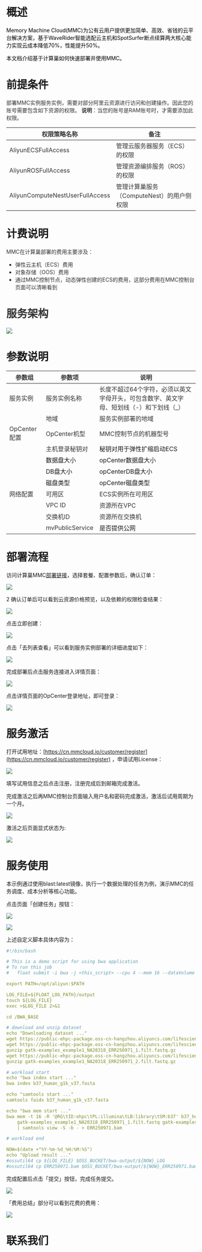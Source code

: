 # 概述
<font style="color:#000000;">Memory Machine Cloud(MMC)为公有云用户提供更加简单、高效、省钱的云平台解决方案，基于WaveRider智能选配云主机和SpotSurfer断点续算两大核心能力实现云成本降低70%，性能提升50%。</font>

<font style="color:#000000;"></font>

<font style="color:#000000;">本文档介绍基于计算巢如何快速部署并使用MMC。</font>

<font style="color:#000000;"></font>

# 前提条件


<font style="color:rgb(51, 51, 51);">部署MMC实例服务实例，需要对部分阿里云资源进行访问和创建操作。因此您的账号需要包含如下资源的权限。 </font>**<font style="color:rgb(51, 51, 51);">说明</font>**<font style="color:rgb(51, 51, 51);">：当您的账号是RAM账号时，才需要添加此权限。</font>

| <font style="color:rgb(51, 51, 51);">权限策略名称</font> | <font style="color:rgb(51, 51, 51);">备注</font> |
| --- | --- |
| <font style="color:rgb(51, 51, 51);">AliyunECSFullAccess</font> | <font style="color:rgb(51, 51, 51);">管理云服务器服务（ECS）的权限</font> |
| <font style="color:rgb(51, 51, 51);">AliyunROSFullAccess</font> | <font style="color:rgb(51, 51, 51);">管理资源编排服务（ROS）的权限</font> |
| <font style="color:rgb(51, 51, 51);">AliyunComputeNestUserFullAccess</font> | <font style="color:rgb(51, 51, 51);">管理计算巢服务（ComputeNest）的用户侧权限</font> |




# 计费说明


<font style="color:rgb(51, 51, 51);">MMC在计算巢部署的费用主要涉及：</font>

+ <font style="color:rgb(51, 51, 51);">弹性云主机（ECS）费用</font>
+ <font style="color:rgb(51, 51, 51);">对象存储（OOS）费用</font>
+ <font style="color:rgb(51, 51, 51);">通过MMC控制节点，动态弹性创建的ECS的费用，这部分费用在MMC控制台页面可以清晰看到</font>

<font style="color:rgb(51, 51, 51);"></font>

# <font style="color:rgb(51, 51, 51);">服务架构</font>
![](https://intranetproxy.alipay.com/skylark/lark/0/2024/png/47856458/1731984964730-f561d0f8-787d-48ec-b9de-6ff2163778d2.png)

# 参数说明

| <font style="color:rgb(51, 51, 51);">参数组</font> | <font style="color:rgb(51, 51, 51);">参数项</font> | <font style="color:rgb(51, 51, 51);">说明</font> |
| --- | --- | --- |
| <font style="color:rgb(51, 51, 51);">服务实例</font> | <font style="color:rgb(51, 51, 51);">服务实例名称</font> | <font style="color:rgb(51, 51, 51);">长度不超过64个字符，必须以英文字母开头，可包含数字、英文字母、短划线（-）和下划线（_）</font> |
| | <font style="color:rgb(51, 51, 51);">地域</font> | <font style="color:rgb(51, 51, 51);">服务实例部署的地域</font> |
| <font style="color:rgb(51, 51, 51);">OpCenter配置</font> | <font style="color:rgb(51, 51, 51);">OpCenter机型</font> | <font style="color:rgb(51, 51, 51);">MMC控制节点的机器型号</font> |
| | <font style="color:rgb(51, 51, 51);">主机登录秘钥对</font> | 秘钥对用于弹性扩缩启动ECS |
| | 数据盘大小 | opCenter数据盘大小 |
| | DB盘大小 | opCenterDB盘大小 |
| | 磁盘类型 | opCenter磁盘类型 |
| <font style="color:rgb(51, 51, 51);">网络配置</font> | <font style="color:rgb(51, 51, 51);">可用区</font> | <font style="color:rgb(51, 51, 51);">ECS实例所在可用区</font> |
| | <font style="color:rgb(51, 51, 51);">VPC ID</font> | <font style="color:rgb(51, 51, 51);">资源所在VPC</font> |
| | <font style="color:rgb(51, 51, 51);">交换机ID</font> | <font style="color:rgb(51, 51, 51);">资源所在交换机</font> |
| | <font style="color:rgb(51, 51, 51);">mvPublicService</font> | 是否提供公网 |






# 部署流程


访问计算巢MMC[部署链接](https://computenest.console.aliyun.com/service/instance/create/cn-hangzhou?type=user&ServiceId=service-e570217a60a6477790a2)，选择套餐、配置参数后，确认订单：

![](https://intranetproxy.alipay.com/skylark/lark/0/2024/png/47856458/1731985177195-648f382d-b8a4-4e1c-8e23-25f8728fcb1b.png)

2 确认订单后可以看到云资源价格预览，以及依赖的权限检查结果：

![](https://intranetproxy.alipay.com/skylark/lark/0/2024/png/47856458/1731985276607-fcb8f7e5-33aa-45d2-8752-1c71bfa87010.png)

点击立即创建：

![](https://intranetproxy.alipay.com/skylark/lark/0/2024/png/47856458/1731985343646-cd6ca803-6f74-4436-b5cd-8943ad4a8872.png)



点击「去列表查看」可以看到服务实例部署的详细进度如下：

![](https://intranetproxy.alipay.com/skylark/lark/0/2024/png/47856458/1731985374317-6218ee75-77d1-47d0-a107-f9bb71346b6e.png)



完成部署后点击服务连接进入详情页面：

![](https://intranetproxy.alipay.com/skylark/lark/0/2024/png/47856458/1731985569910-62dbcb1a-979a-49fc-bd1c-e5e505a55e5e.png)

点击详情页面的OpCenter登录地址，即可登录：



![](https://intranetproxy.alipay.com/skylark/lark/0/2024/png/47856458/1731985625531-bb929312-d426-4951-9c98-0fd440482875.png)



# 服务激活
打开试用地址：[https://cn.mmcloud.io/customer/register](https://cn.mmcloud.io/customer/register) ，申请试用License：

![](https://intranetproxy.alipay.com/skylark/lark/0/2024/png/47856458/1731985742234-ae93be29-c12d-4c16-950a-2065459addec.png)



填写试用信息之后点击注册，注册完成后到邮箱完成激活。



完成激活之后再MMC控制台页面输入用户名和密码完成激活，激活后试用周期为一个月。



![](https://intranetproxy.alipay.com/skylark/lark/0/2024/png/47856458/1731985927224-48bf9719-2c70-4090-8d56-30db1d96c42f.png)



激活之后页面显式状态为:



![](https://intranetproxy.alipay.com/skylark/lark/0/2024/png/47856458/1731986093609-c0b5faa9-e213-4d27-b3ad-fc3b16a7ca85.png)



# 服务使用
本示例通过使用blast:latest镜像，执行一个数据处理的任务为例，演示MMC的任务调度、成本分析等核心功能。



点击页面「创建任务」按钮：

![](https://intranetproxy.alipay.com/skylark/lark/0/2024/png/47856458/1731986276839-9da321c9-00bd-4589-8909-8028f00c6de1.png)



![](https://intranetproxy.alipay.com/skylark/lark/0/2024/png/47856458/1731986379219-56ca082c-4580-4d0a-a9df-372875268ffe.png)



上述自定义脚本具体内容为：

```yaml
#!/bin/bash

# This is a demo script for using bwa application
# To run this job
#   float submit -i bwa -j <this_script> --cpu 4 --mem 16 --dataVolume [size=64]:/data

export PATH=/opt/aliyun:$PATH

LOG_FILE=${FLOAT_LOG_PATH}/output
touch ${LOG_FILE}
exec >$LOG_FILE 2>&1

cd /BWA_BASE

# download and unzip dataset
echo "Downloading dataset ..."
wget https://public-ehpc-package.oss-cn-hangzhou.aliyuncs.com/lifescience/b37_human_g1k_v37.fasta
wget https://public-ehpc-package.oss-cn-hangzhou.aliyuncs.com/lifescience/gatk-examples_example1_NA20318_ERR250971_1.filt.fastq.gz
gunzip gatk-examples_example1_NA20318_ERR250971_1.filt.fastq.gz
wget https://public-ehpc-package.oss-cn-hangzhou.aliyuncs.com/lifescience/gatk-examples_example1_NA20318_ERR250971_2.filt.fastq.gz
gunzip gatk-examples_example1_NA20318_ERR250971_2.filt.fastq.gz

# workload start
echo "bwa index start ..."
bwa index b37_human_g1k_v37.fasta

echo "samtools start ..."
samtools faidx b37_human_g1k_v37.fasta

echo "bwa mem start ..."
bwa mem -t 16 -R '@RG\tID:ehpc\tPL:illumina\tLB:library\tSM:b37' b37_human_g1k_v37.fasta \
    gatk-examples_example1_NA20318_ERR250971_1.filt.fastq gatk-examples_example1_NA20318_ERR250971_2.filt.fastq \
    | samtools view -S -b - > ERR250971.bam

# workload end

NOW=$(date +"%Y-%m-%d_%H:%M:%S")
echo "Upload result ..."
#ossutil64 cp ${LOG_FILE} $OSS_BUCKET/bwa-output/${NOW}_LOG
#ossutil64 cp ERR250971.bam $OSS_BUCKET/bwa-output/${NOW}_ERR250971.bam
```

完成配置后点击「提交」按钮，完成任务提交。



![](https://intranetproxy.alipay.com/skylark/lark/0/2024/png/47856458/1731986450006-52e9172a-3ee8-49e9-a163-e070fb3e54a0.png)



「费用总结」部分可以看到花费的费用：

![](https://intranetproxy.alipay.com/skylark/lark/0/2024/png/47856458/1731986536362-28dc3f56-2928-4603-8efe-9309d012309a.png)


# 联系我们
